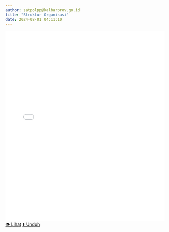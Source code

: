 ```yaml
---
author: satpolpp@kalbarprov.go.id
title: "Struktur Organisasi"
date: 2024-08-01 04:11:10
---
```


<div class="struktur-container">
    <div class="struktur-frame">
        <!-- Menampilkan PDF langsung -->
        <iframe src="/file/tll1ebeI0CWGPw09v61g.pdf" width="100%" height="600px" style="border: none; display: block; margin: 0 auto;"></iframe>
    </div>
    <div class="struktur-buttons">
        <!-- Tombol untuk melihat dan mengunduh PDF -->
        <a href="/file/tll1ebeI0CWGPw09v61g.pdf" target="_blank" class="btn-view">👁 Lihat</a>
        <a href="/file/tll1ebeI0CWGPw09v61g.pdf" download class="btn-download">⬇ Unduh</a>
    </div>
</div>
